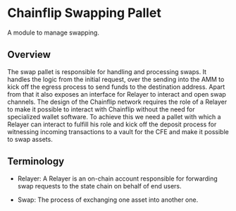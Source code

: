 # Chainflip Swapping Pallet

A module to manage swapping.

## Overview

The swap pallet is responsible for handling and processing swaps. It handles the logic from the initial request, over the sending into the AMM to kick off the egress process to send funds to the destination address. Apart from that it also exposes an interface for Relayer to interact and open swap channels. The design of the Chainflip network requires the role of a Relayer to make it possible to interact with Chainflip without the need for specialized wallet software. To achieve this we need a pallet with which a Relayer can interact to fulfill his role and kick off the deposit process for witnessing incoming transactions to a vault for the CFE and make it possible to swap assets.

## Terminology

- Relayer: A Relayer is an on-chain account responsible for forwarding swap requests to the state chain on behalf of end users.

- Swap: The process of exchanging one asset into another one.
